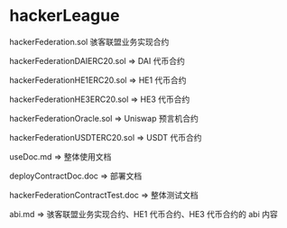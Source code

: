 # hackerLeague

hackerFederation.sol 骇客联盟业务实现合约

hackerFederationDAIERC20.sol => DAI 代币合约

hackerFederationHE1ERC20.sol => HE1 代币合约

hackerFederationHE3ERC20.sol => HE3 代币合约

hackerFederationOracle.sol => Uniswap 预言机合约

hackerFederationUSDTERC20.sol => USDT 代币合约

useDoc.md => 整体使用文档

deployContractDoc.doc => 部署文档

hackerFederationContractTest.doc => 整体测试文档

abi.md => 骇客联盟业务实现合约、HE1 代币合约、HE3 代币合约的 abi 内容